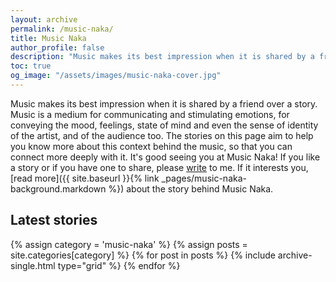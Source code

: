 ```yaml
---
layout: archive 
permalink: /music-naka/
title: Music Naka
author_profile: false
description: "Music makes its best impression when it is shared by a friend over a story. Music is a medium for communicating and stimulating emotions, for conveying the mood, feelings, state of mind and even the sense of identity of the artist, and of the audience too. The stories on this page aim to help you know more about this context behind the music, so that you can connect more deeply with it. It's good seeing you at Music Naka! If you like a story or if you have one to share, please write to me."
toc: true
og_image: "/assets/images/music-naka-cover.jpg"
---
```

Music makes its best impression when it is shared by a friend over a story. Music is a medium for communicating and stimulating emotions, for conveying the mood, feelings, state of mind and even the sense of identity of the artist, and of the audience too. The stories on this page aim to help you know more about this context behind the music, so that you can connect more deeply with it. It's good seeing you at Music Naka! If you like a story or if you have one to share, please [write](mailto:letters@aravindiyer.com) to me. If it interests you, [read more]({{ site.baseurl }}{% link _pages/music-naka-background.markdown %}) about the story behind Music Naka.

## Latest stories

<div class="grid__wrapper">
  {% assign category = 'music-naka' %}
  {% assign posts = site.categories[category] %}
  {% for post in posts %}
    {% include archive-single.html type="grid" %}
  {% endfor %}
</div>
